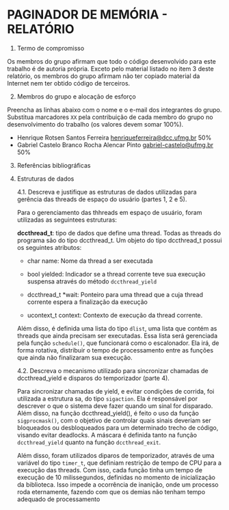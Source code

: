 # PAGINADOR DE MEMÓRIA - RELATÓRIO

1. Termo de compromisso

  Os membros do grupo afirmam que todo o código desenvolvido para este
  trabalho é de autoria própria.  Exceto pelo material listado no item
  3 deste relatório, os membros do grupo afirmam não ter copiado
  material da Internet nem ter obtido código de terceiros.

2. Membros do grupo e alocação de esforço
  
  Preencha as linhas abaixo com o nome e o e-mail dos integrantes do
  grupo.  Substitua marcadores `XX` pela contribuição de cada membro
  do grupo no desenvolvimento do trabalho (os valores devem somar
  100%).

* Henrique Rotsen Santos Ferreira <henriqueferreira@dcc.ufmg.br> 50%
* Gabriel Castelo Branco Rocha Alencar Pinto <gabriel-castelo@ufmg.br> 50%

3. Referências bibliográficas



4. Estruturas de dados

    4.1.  Descreva e justifique as estruturas de dados utilizadas para
    gerência das threads de espaço do usuário (partes 1, 2 e 5).

    Para o gerenciamento das thhreads em espaço de usuário, foram utilizadas as seguintees estruturas:

    **dccthread_t**: tipo de dados que define uma thread. Todas as threads do programa são do tipo dccthread_t. Um objeto do tipo dccthread_t possui os seguintes atributos:

    * char name: Nome da thread a ser executada

    * bool yielded: Indicador se a thread corrente teve sua execução suspensa através do método `dccthread_yield`

    * dccthread_t *wait: Ponteiro para uma thread que a cuja thread corrente espera a finalização da execução

    * ucontext_t context: Contexto de execução da thread corrente.

    Além disso, é definida uma lista do tipo `dlist`, uma lista que contém as threads que ainda precisam ser executadas. Essa lista será gerenciada pela função `schedule()`, que funcionará como o escalonador. Ela irá, de forma rotativa, distribuir o tempo de processamento entre as funções que ainda não finalizaram sua execução.

    4.2.  Descreva o mecanismo utilizado para sincronizar chamadas de
      dccthread_yield e disparos do temporizador (parte 4).

    Para sincronizar chamadas de yield, e evitar condições de corrida, foi utilizada a estrutura sa, do tipo `sigaction`. Ela é responsável por descrever o que o sistema deve fazer quando um sinal for disparado. Além disso, na função dccthread_yield(), é feito o uso da função `sigprocmask()`, com o objetivo de controlar quais sinais deveriam ser bloqueados ou desbloqueados para um determinado trecho de código, visando evitar deadlocks. A máscara é definida tanto na função `dccthread_yield` quanto na função `dccthread_exit`.

    Além disso, foram utilizados diparos de temporizador, através de uma variável do tipo `timer_t`, que definiam restrição de tempo de CPU para a execução das threads. Com isso, cada função tinha um tempo de execução de 10 milissegundos, definidas no momento de inicialização da biblioteca. Isso impede a ocorrência de inanição, onde um processo roda eternamente, fazendo com que os demias não tenham tempo adequado de processamento
